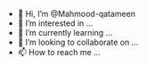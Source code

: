 - 👋 Hi, I’m @Mahmood-qatameen
- 👀 I’m interested in ...
- 🌱 I’m currently learning ...
- 💞️ I’m looking to collaborate on ...
- 📫 How to reach me ...

<!---
Mahmood-qatameen/Mahmood-qatameen is a ✨ special ✨ repository because its `README.md` (this file) appears on your GitHub profile.
You can click the Preview link to take a look at your changes.
--->
